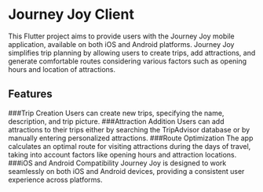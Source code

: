 # Journey Joy Client

This Flutter project aims to provide users with the Journey Joy mobile application, available on both iOS and Android platforms. Journey Joy simplifies trip planning by allowing users to create trips, add attractions, and generate comfortable routes considering various factors such as opening hours and location of attractions.

## Features
###Trip Creation
Users can create new trips, specifying the name, description, and trip picture.
###Attraction Addition 
Users can add attractions to their trips either by searching the TripAdvisor database or by manually entering personalized attractions.
###Route Optimization
The app calculates an optimal route for visiting attractions during the days of travel, taking into account factors like opening hours and attraction locations.
###iOS and Android Compatibility
Journey Joy is designed to work seamlessly on both iOS and Android devices, providing a consistent user experience across platforms.
